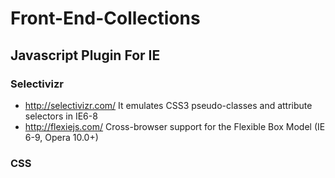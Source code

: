 # Front-End-Collections

## Javascript Plugin For IE

### Selectivizr
* http://selectivizr.com/
It emulates CSS3 pseudo-classes and attribute selectors in IE6-8
* http://flexiejs.com/
Cross-browser support for the Flexible Box Model
(IE 6-9, Opera 10.0+)

### CSS